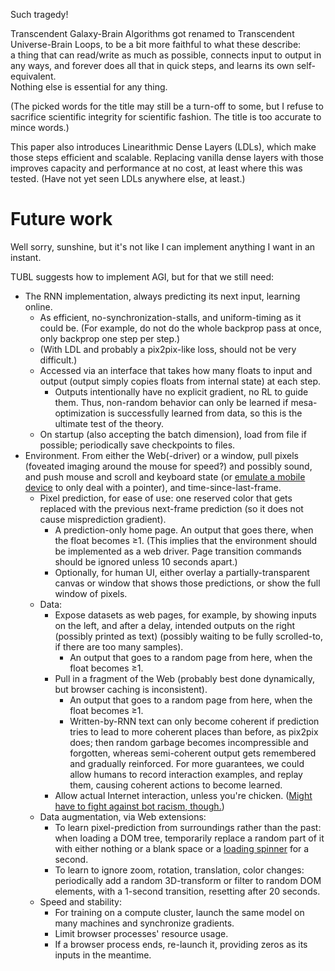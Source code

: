 Such tragedy!

Transcendent Galaxy-Brain Algorithms got renamed to Transcendent Universe-Brain Loops, to be a bit more faithful to what these describe:    
a thing that can read/write as much as possible, connects input to output in any ways, and forever does all that in quick steps, and learns its own self-equivalent.    
Nothing else is essential for any thing.

(The picked words for the title may still be a turn-off to some, but I refuse to sacrifice scientific integrity for scientific fashion. The title is too accurate to mince words.)

This paper also introduces Linearithmic Dense Layers (LDLs), which make those steps efficient and scalable. Replacing vanilla dense layers with those improves capacity and performance at no cost, at least where this was tested. (Have not yet seen LDLs anywhere else, at least.)

# Future work

Well sorry, sunshine, but it's not like I can implement anything I want in an instant.

TUBL suggests how to implement AGI, but for that we still need:

- The RNN implementation, always predicting its next input, learning online.
    - As efficient, no-synchronization-stalls, and uniform-timing as it could be. (For example, do not do the whole backprop pass at once, only backprop one step per step.)
    - (With LDL and probably a pix2pix-like loss, should not be very difficult.)
    - Accessed via an interface that takes how many floats to input and output (output simply copies floats from internal state) at each step.
        - Outputs intentionally have no explicit gradient, no RL to guide them. Thus, non-random behavior can only be learned if mesa-optimization is successfully learned from data, so this is the ultimate test of the theory.
    - On startup (also accepting the batch dimension), load from file if possible; periodically save checkpoints to files.
- Environment. From either the Web(-driver) or a window, pull pixels (foveated imaging around the mouse for speed?) and possibly sound, and push mouse and scroll and keyboard state (or [emulate a mobile device](https://github.com/deepmind/android_env) to only deal with a pointer), and time-since-last-frame.
    - Pixel prediction, for ease of use: one reserved color that gets replaced with the previous next-frame prediction (so it does not cause misprediction gradient).
        - A prediction-only home page. An output that goes there, when the float becomes ≥1. (This implies that the environment should be implemented as a web driver. Page transition commands should be ignored unless 10 seconds apart.)
        - Optionally, for human UI, either overlay a partially-transparent canvas or window that shows those predictions, or show the full window of pixels.
    - Data:
        - Expose datasets as web pages, for example, by showing inputs on the left, and after a delay, intended outputs on the right (possibly printed as text) (possibly waiting to be fully scrolled-to, if there are too many samples).
            - An output that goes to a random page from here, when the float becomes ≥1.
        - Pull in a fragment of the Web (probably best done dynamically, but browser caching is inconsistent).
            - An output that goes to a random page from here, when the float becomes ≥1.
            - Written-by-RNN text can only become coherent if prediction tries to lead to more coherent places than before, as pix2pix does; then random garbage becomes incompressible and forgotten, whereas semi-coherent output gets remembered and gradually reinforced. For more guarantees, we could allow humans to record interaction examples, and replay them, causing coherent actions to become learned.
        - Allow actual Internet interaction, unless you're chicken. ([Might have to fight against bot racism, though.](https://stackoverflow.com/questions/33225947/can-a-website-detect-when-you-are-using-selenium-with-chromedriver))
    - Data augmentation, via Web extensions:
        - To learn pixel-prediction from surroundings rather than the past: when loading a DOM tree, temporarily replace a random part of it with either nothing or a blank space or a [loading spinner](https://loading.io/css/) for a second.
        - To learn to ignore zoom, rotation, translation, color changes: periodically add a random 3D-transform or filter to random DOM elements, with a 1-second transition, resetting after 20 seconds.
    - Speed and stability:
        - For training on a compute cluster, launch the same model on many machines and synchronize gradients.
        - Limit browser processes' resource usage.
        - If a browser process ends, re-launch it, providing zeros as its inputs in the meantime.